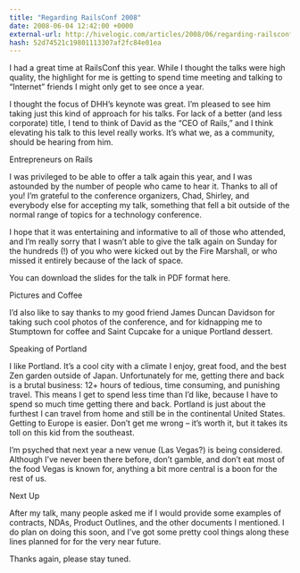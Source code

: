 ```yaml
---
title: "Regarding RailsConf 2008"
date: 2008-06-04 12:42:00 +0000
external-url: http://hivelogic.com/articles/2008/06/regarding-railsconf-2008
hash: 52d74521c19801113307af2fc84e01ea
---
```


I had a great time at RailsConf this year. While I thought the talks were high quality, the highlight for me is getting to spend time meeting and talking to “Internet” friends I might only get to see once a year.



I thought the focus of DHH’s keynote was great. I’m pleased to see him taking just this kind of approach for his talks. For lack of a better (and less corporate) title, I tend to think of David as the “CEO of Rails,” and I think elevating his talk to this level really works. It’s what we, as a community, should be hearing from him.



Entrepreneurs on Rails


I was privileged to be able to offer a talk again this year, and I was astounded by the number of people who came to hear it. Thanks to all of you! I’m grateful to the conference organizers, Chad, Shirley, and everybody else for accepting my talk, something that fell a bit outside of the normal range of topics for a technology conference.



I hope that it was entertaining and informative to all of those who attended, and I’m really sorry that I wasn’t able to give the talk again on Sunday for the hundreds (!) of you who were kicked out by the Fire Marshall, or who missed it entirely because of the lack of space.



You can download the slides for the talk in PDF format here.



Pictures and Coffee


I’d also like to say thanks to my good friend James Duncan Davidson for taking such cool photos of the conference, and for kidnapping me to Stumptown for coffee and Saint Cupcake for a unique Portland dessert.



Speaking of Portland


I like Portland. It’s a cool city with a climate I enjoy, great food, and the best Zen garden outside of Japan. Unfortunately for me, getting there and back is a brutal business: 12+ hours of tedious, time consuming, and punishing travel. This means I get to spend less time than I’d like, because I have to spend so much time getting there and back. Portland is just about the furthest I can travel from home and still be in the continental United States. Getting to Europe is easier. Don’t get me wrong – it’s worth it, but it takes its toll on this kid from the southeast.



I’m psyched that next year a new venue (Las Vegas?) is being considered. Although I’ve never been there before, don’t gamble, and don’t eat most of the food Vegas is known for, anything a bit more central is a boon for the rest of us.



Next Up


After my talk, many people asked me if I would provide some examples of contracts, NDAs, Product Outlines, and the other documents I mentioned. I do plan on doing this soon, and I’ve got some pretty cool things along these lines planned for for the very near future.



Thanks again, please stay tuned.

